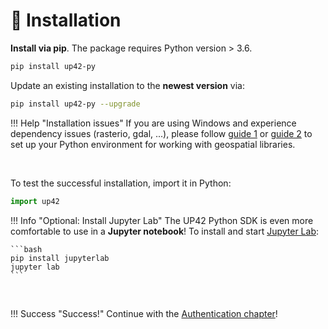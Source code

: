 # :floppy_disk: Installation

**Install via pip**. The package requires Python version > 3.6.

```bash
pip install up42-py
```

Update an existing installation to the **newest version** via:

```bash
pip install up42-py --upgrade
```

!!! Help "Installation issues"
    If you are using Windows and experience dependency issues (rasterio, gdal, ...), 
    please follow [guide 1](http://www.acgeospatial.co.uk/python-geospatial-workflows-prt1-anaconda/) or 
    [guide 2](https://chrieke.medium.com/howto-install-python-for-geospatial-applications-1dbc82433c05) 
    to set up your Python environment for working with geospatial libraries.

<br>

To test the successful installation, import it in Python:
```python
import up42
```

!!! Info "Optional: Install Jupyter Lab"
    The UP42 Python SDK is even more comfortable to use in a **Jupyter notebook**!
    To install and start [Jupyter Lab](https://jupyter.org/):
    
    ```bash
    pip install jupyterlab
    jupyter lab
    ```

<br>

!!! Success "Success!"
    Continue with the [Authentication chapter](authentication.md)!
    